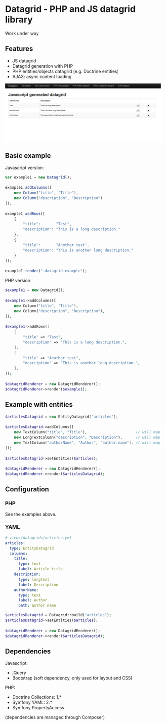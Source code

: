 Datagrid - PHP and JS datagrid library
========

Work under way

## Features

- JS datagrid
- Datagrid generation with PHP
- PHP entities/objects datagrid (e.g. Doctrine entities)
- AJAX: async content loading

![screenshot](screen.png)

## Basic example

Javascript version:

```javascript
var example1 = new Datagrid();

example1.addColumns([
	new Column("title", "Title"),
	new Column("description", "Description")
]);

example1.addRows([
	{
		"title":       "Test",
		"description": "This is a long description."
	},
	{
		"title":       "Another test",
		"description": "This is another long description."
	}
]);

example1.render(".datagrid-example");
```

PHP version:

```php
$example1 = new Datagrid();

$example1->addColumns([
	new Column("title", "Title"),
	new Column("description", "Description"),
]);

$example1->addRows([
	[
		"title" => "Test",
		"description" => "This is a long description.",
	],
	[
		"title" => "Another test",
		"description" => "This is another long description.",
	],
]);

$datagridRenderer = new DatagridRenderer();
$datagridRenderer->render($example1);
```


## Example with entities

```php
$articlesDatagrid = new EntityDatagrid("articles");

$articlesDatagrid->addColumns([
	new TextColumn("title", "Title"),                      // will map to $article->getTitle()
	new LongTextColumn("description", "Description"),      // will map to $article->getDescription()
	new TextColumn("authorName", "Author", "author.name"), // will map to $article->getAuthor()->getName()
]);

$articlesDatagrid->setEntities($articles);

$datagridRenderer = new DatagridRenderer();
$datagridRenderer->render($articlesDatagrid);
```

## Configuration

### PHP

See the examples above.

### YAML

```yaml
# views/datagrids/articles.yml
articles:
  type: EntityDatagrid
  columns:
    title:
      type: text
      label: Article title
    description:
      type: longtext
      label: Description
    authorName:
      type: text
      label: Author
      path: author.name
```

```php
$articlesDatagrid = Datagrid::build("articles");
$articlesDatagrid->setEntities($articles);

$datagridRenderer = new DatagridRenderer();
$datagridRenderer->render($articlesDatagrid);
```

## Dependencies

Javascript:

- jQuery
- Bootstrap (soft dependency, only used for layout and CSS)

PHP:

 - Doctrine Collections: 1.*
 - Symfony YAML: 2.*
 - Symfony PropertyAccess

(dependencies are managed through Composer)
